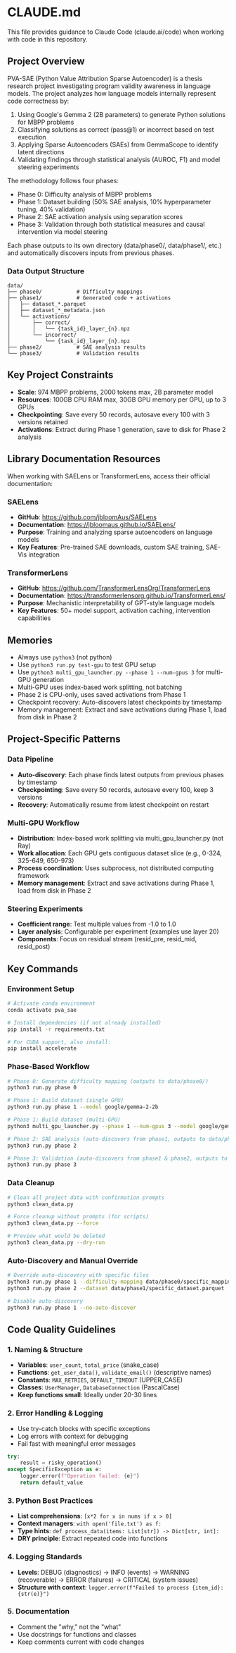 # CLAUDE.md

This file provides guidance to Claude Code (claude.ai/code) when working with code in this repository.

## Project Overview

PVA-SAE (Python Value Attribution Sparse Autoencoder) is a thesis research project investigating program validity awareness in language models. The project analyzes how language models internally represent code correctness by:

1. Using Google's Gemma 2 (2B parameters) to generate Python solutions for MBPP problems
2. Classifying solutions as correct (pass@1) or incorrect based on test execution
3. Applying Sparse Autoencoders (SAEs) from GemmaScope to identify latent directions
4. Validating findings through statistical analysis (AUROC, F1) and model steering experiments

The methodology follows four phases:
- Phase 0: Difficulty analysis of MBPP problems
- Phase 1: Dataset building (50% SAE analysis, 10% hyperparameter tuning, 40% validation)
- Phase 2: SAE activation analysis using separation scores
- Phase 3: Validation through both statistical measures and causal intervention via model steering

Each phase outputs to its own directory (data/phase0/, data/phase1/, etc.) and automatically discovers inputs from previous phases.

### Data Output Structure
```
data/
├── phase0/           # Difficulty mappings
├── phase1/           # Generated code + activations
│   ├── dataset_*.parquet
│   ├── dataset_*_metadata.json
│   └── activations/
│       ├── correct/
│       │   └── {task_id}_layer_{n}.npz
│       └── incorrect/
│           └── {task_id}_layer_{n}.npz
├── phase2/           # SAE analysis results
└── phase3/           # Validation results
```

## Key Project Constraints
- **Scale**: 974 MBPP problems, 2000 tokens max, 2B parameter model
- **Resources**: 100GB CPU RAM max, 30GB GPU memory per GPU, up to 3 GPUs
- **Checkpointing**: Save every 50 records, autosave every 100 with 3 versions retained
- **Activations**: Extract during Phase 1 generation, save to disk for Phase 2 analysis

## Library Documentation Resources

When working with SAELens or TransformerLens, access their official documentation:

### SAELens
- **GitHub**: https://github.com/jbloomAus/SAELens
- **Documentation**: https://jbloomaus.github.io/SAELens/
- **Purpose**: Training and analyzing sparse autoencoders on language models
- **Key Features**: Pre-trained SAE downloads, custom SAE training, SAE-Vis integration

### TransformerLens  
- **GitHub**: https://github.com/TransformerLensOrg/TransformerLens
- **Documentation**: https://transformerlensorg.github.io/TransformerLens/
- **Purpose**: Mechanistic interpretability of GPT-style language models
- **Key Features**: 50+ model support, activation caching, intervention capabilities

## Memories
- Always use `python3` (not python)
- Use `python3 run.py test-gpu` to test GPU setup
- Use `python3 multi_gpu_launcher.py --phase 1 --num-gpus 3` for multi-GPU generation
- Multi-GPU uses index-based work splitting, not batching
- Phase 2 is CPU-only, uses saved activations from Phase 1
- Checkpoint recovery: Auto-discovers latest checkpoints by timestamp
- Memory management: Extract and save activations during Phase 1, load from disk in Phase 2

## Project-Specific Patterns

### Data Pipeline
- **Auto-discovery**: Each phase finds latest outputs from previous phases by timestamp
- **Checkpointing**: Save every 50 records, autosave every 100, keep 3 versions
- **Recovery**: Automatically resume from latest checkpoint on restart

### Multi-GPU Workflow
- **Distribution**: Index-based work splitting via multi_gpu_launcher.py (not Ray)
- **Work allocation**: Each GPU gets contiguous dataset slice (e.g., 0-324, 325-649, 650-973)
- **Process coordination**: Uses subprocess, not distributed computing framework
- **Memory management**: Extract and save activations during Phase 1, load from disk in Phase 2

### Steering Experiments
- **Coefficient range**: Test multiple values from -1.0 to 1.0
- **Layer analysis**: Configurable per experiment (examples use layer 20)
- **Components**: Focus on residual stream (resid_pre, resid_mid, resid_post)

## Key Commands

### Environment Setup
```bash
# Activate conda environment
conda activate pva_sae

# Install dependencies (if not already installed)
pip install -r requirements.txt

# For CUDA support, also install:
pip install accelerate
```

### Phase-Based Workflow
```bash
# Phase 0: Generate difficulty mapping (outputs to data/phase0/)
python3 run.py phase 0

# Phase 1: Build dataset (single GPU)
python3 run.py phase 1 --model google/gemma-2-2b

# Phase 1: Build dataset (multi-GPU)
python3 multi_gpu_launcher.py --phase 1 --num-gpus 3 --model google/gemma-2-2b

# Phase 2: SAE analysis (auto-discovers from phase1, outputs to data/phase2/)
python3 run.py phase 2

# Phase 3: Validation (auto-discovers from phase1 & phase2, outputs to data/phase3/)
python3 run.py phase 3
```

### Data Cleanup
```bash
# Clean all project data with confirmation prompts
python3 clean_data.py

# Force cleanup without prompts (for scripts)
python3 clean_data.py --force

# Preview what would be deleted
python3 clean_data.py --dry-run
```

### Auto-Discovery and Manual Override
```bash
# Override auto-discovery with specific files
python3 run.py phase 1 --difficulty-mapping data/phase0/specific_mapping.parquet
python3 run.py phase 2 --dataset data/phase1/specific_dataset.parquet

# Disable auto-discovery
python3 run.py phase 1 --no-auto-discover
```

## Code Quality Guidelines

### 1. **Naming & Structure**
- **Variables**: `user_count`, `total_price` (snake_case)
- **Functions**: `get_user_data()`, `validate_email()` (descriptive names)
- **Constants**: `MAX_RETRIES`, `DEFAULT_TIMEOUT` (UPPER_CASE)
- **Classes**: `UserManager`, `DatabaseConnection` (PascalCase)
- **Keep functions small**: Ideally under 20-30 lines

### 2. **Error Handling & Logging**
- Use try-catch blocks with specific exceptions
- Log errors with context for debugging
- Fail fast with meaningful error messages

```python
try:
    result = risky_operation()
except SpecificException as e:
    logger.error(f"Operation failed: {e}")
    return default_value
```

### 3. **Python Best Practices**
- **List comprehensions**: `[x*2 for x in nums if x > 0]`
- **Context managers**: `with open('file.txt') as f:`
- **Type hints**: `def process_data(items: List[str]) -> Dict[str, int]:`
- **DRY principle**: Extract repeated code into functions

### 4. **Logging Standards**
- **Levels**: DEBUG (diagnostics) → INFO (events) → WARNING (recoverable) → ERROR (failures) → CRITICAL (system issues)
- **Structure with context**: `logger.error(f"Failed to process {item_id}: {str(e)}")`

### 5. **Documentation**
- Comment the "why," not the "what"
- Use docstrings for functions and classes
- Keep comments current with code changes